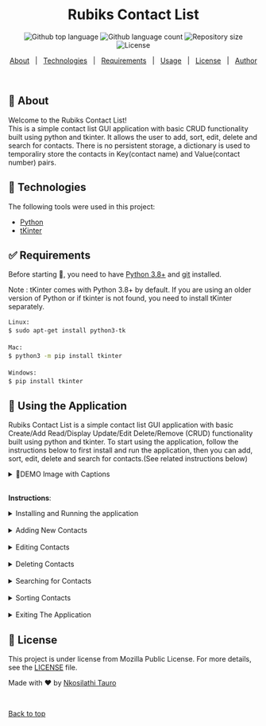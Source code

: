 
<h1 align="center">Rubiks Contact List</h1>

<p align="center">
  <img alt="Github top language" src="https://img.shields.io/github/languages/top/nkosi-tauro/contactlist?color=56BEB8">

  <img alt="Github language count" src="https://img.shields.io/github/languages/count/nkosi-tauro/contactlist?color=56BEB8">

  <img alt="Repository size" src="https://img.shields.io/github/repo-size/nkosi-tauro/contactlist?color=56BEB8">

  <img alt="License" src="https://img.shields.io/github/license/nkosi-tauro/contactlist?color=56BEB8">

</p>


<p align="center">
  <a href="#dart-about">About</a> &#xa0; | &#xa0; 
  <a href="#rocket-technologies">Technologies</a> &#xa0; | &#xa0;
  <a href="#white_check_mark-requirements">Requirements</a> &#xa0; | &#xa0;
  <a href="#checkered_flag-using-the-application">Usage</a> &#xa0; | &#xa0;
  <a href="#memo-license">License</a> &#xa0; | &#xa0;
  <a href="https://github.com/nkosi-tauro" target="_blank">Author</a>
</p>

<br>

## :dart: About ##

Welcome to the Rubiks Contact List!  
This is a simple contact list GUI application with basic CRUD functionality built using python and tkinter. 
It allows the user to add, sort, edit, delete and search for contacts. There is no persistent storage, a dictionary is used to temporaliry store the contacts in Key(contact name) and Value(contact number) pairs.


## :rocket: Technologies ##

The following tools were used in this project:

- [Python](https://www.python.org/)
- [tKinter](https://www.tkinter.org/)

## :white_check_mark: Requirements ##

Before starting :checkered_flag:, you need to have [Python 3.8+](https://www.python.org/) and [git](https://git-scm.com/) installed.  

Note : tKinter comes with Python 3.8+ by default. If you are using an older version of Python or if tkinter is not found, you need to install tKinter separately.

```bash
Linux: 
$ sudo apt-get install python3-tk

Mac:
$ python3 -m pip install tkinter

Windows: 
$ pip install tkinter
```


## :checkered_flag: Using the Application ##

Rubiks Contact List is a simple contact list GUI application with basic Create/Add Read/Display Update/Edit Delete/Remove (CRUD) functionality built using python and tkinter.
To start using the application, follow the instructions below to first install and run the application, then you can add, sort, edit, delete and search for contacts.(See related instructions below)

<details>
<summary>📸DEMO Image with Captions</summary>
<br>

![Demo](images/guic.jpeg)

1. Input Fields
2. Display List
3. Add Contact button
4. Search button
5. Remove Contact button
6. Edit Contact Button
7. Sort Contact Button
8. Clear Input Button
9. Exit Program Button

</details>
<br>

**Instructions**:

<details>
<summary>Installing and Running the application</summary>
<br>

```bash
# Clone this project
$ git clone https://github.com/nkosi-tauro/contactlist

# Access the project folder
$ cd contactlist

# Run the project in the terminal
Linux/Mac:
$ python3 contactlist.py

Windows:
$ python contactlist.py
```
</details>
<br>

<details>
<summary>Adding New Contacts</summary>
<br>
<b>To Add a new contact</b> :

1. Enter value in the Contact Name and Contact Number fields at the top of the application window
2. Select the <code>Add Contact</code> button located next to the Contact Number field.
3. Accept the prompt to add the new contact by clicking the <code>OK</code> button when prompted or decline to add by clicking <code>Cancel</code>.

</details>
<br>

<details>
<summary>Editing Contacts</summary>
<br>
<b>To Edit a contact</b> : <i>(contact needs to be selected from the displayed list)</i>

1. Select a contact from the displayed list
2. Edit the Contact Number Value using the Contact Number field.
3. Click the <code>Edit Contact</code> button.
4. Accept the prompt to edit the contact by clicking the <code>OK</code> button when prompted or decline to edit by clicking <code>Cancel</code>.


</details>
<br>

<details>
<summary>Deleting Contacts</summary>
<br>
<b>To Delete a contact</b> : <i>(contact needs to be selected from the displayed list)</i>

1. Select a contact from the displayed list
2. Click the <code>Remove Contact</code> button.
3. Accept the prompt to delete the contact by clicking the <code>OK</code> button when prompted or decline to delete by clicking <code>Cancel</code>.


</details>
<br>

<details>
<summary>Searching for Contacts</summary>
<br>
<b>To Search for a contact</b> : 

1. Enter a value in the Search field. (Needs to be the contact name (case sensitive))
2. Click the Search Button.
3. Accept the prompt to search the contact name by clicking the <code>OK</code> button when prompted or decline to search by clicking <code>Cancel</code>.


</details>
<br>

<details>
<summary>Sorting Contacts</summary>
<br>
<b>To Sort the contacts</b> : <i>(contacts will be sorted alphabetically)</i>

1. Click the Sort Contacts button.
2. Accept the prompt to sort the contacts by clicking the <code>OK</code> button when prompted or decline to sort by clicking <code>Cancel</code>.

</details>
<br>

<details>
<summary>Exiting The Application</summary>
<br>
<b>To Exit the application</b> : 

1. Exit the application by clicking the <code>Exit Program</code> button.
2. Accept the prompt to exit the program by clicking the <code>OK</code> button when prompted or decline to exit by clicking <code>Cancel</code>.

</details>



## :memo: License ##

This project is under license from Mozilla Public License. For more details, see the [LICENSE](LICENSE.md) file.


Made with :heart: by <a href="https://github.com/nkosi-tauro" target="_blank">Nkosilathi Tauro</a>

&#xa0;

<a href="#top">Back to top</a>
